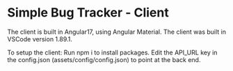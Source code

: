 # Simple Bug Tracker - Client
The client is built in Angular17, using Angular Material.
The client was built in VSCode version 1.89.1.

To setup the client:
Run npm i to install packages.
Edit the API_URL key in the config.json (assets/config/config.json) to point at the back end.
